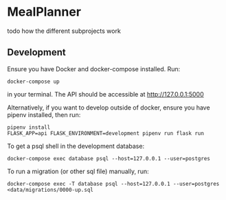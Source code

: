 # MealPlanner

todo how the different subprojects work

## Development

Ensure you have Docker and docker-compose installed. Run:
```
docker-compose up
```
in your terminal. The API should be accessible at http://127.0.0.1:5000

Alternatively, if you want to develop outside of docker, ensure you have pipenv installed, then run:
```
pipenv install
FLASK_APP=api FLASK_ENVIRONMENT=development pipenv run flask run
```

To get a psql shell in the development database:
```
docker-compose exec database psql --host=127.0.0.1 --user=postgres
```
To run a migration (or other sql file) manually, run:
```
docker-compose exec -T database psql --host=127.0.0.1 --user=postgres <data/migrations/0000-up.sql
```

